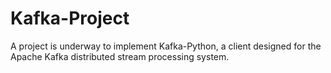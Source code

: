 # Kafka-Project
A project is underway to implement Kafka-Python, a client designed for the Apache Kafka distributed stream processing system.
